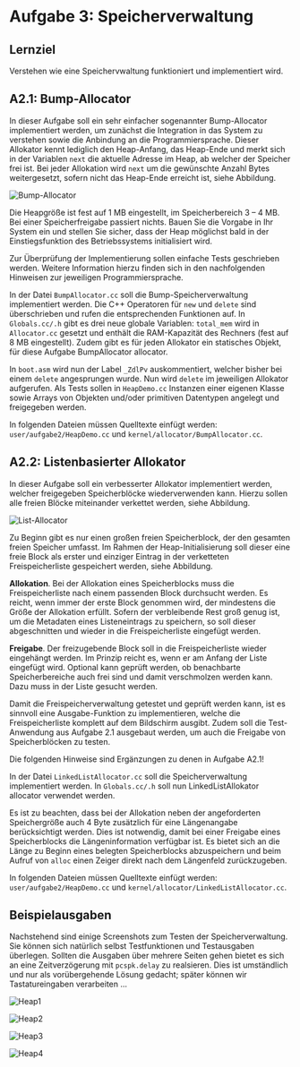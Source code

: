 # Aufgabe 3: Speicherverwaltung

## LernzielVerstehen wie eine Speichervwaltung funktioniert und implementiert wird.
## A2.1: Bump-Allocator
In dieser Aufgabe soll ein sehr einfacher sogenannter Bump-Allocator implementiert werden, um zunächst die Integration in das System zu verstehen sowie die Anbindung an die Programmiersprache. Dieser Allokator kennt lediglich den Heap-Anfang, das Heap-Ende und merkt sich in der Variablen `next` die aktuelle Adresse im Heap, ab welcher der Speicher frei ist. Bei jeder Allokation wird `next` um die gewünschte Anzahl Bytes weitergesetzt, sofern nicht das Heap-Ende erreicht ist, siehe Abbildung.

![Bump-Allocator](https://github.com/mschoett/hhuTOSc/blob/aufgabe-2/img/bump_allocator.jpg)

Die Heapgröße ist fest auf 1 MB eingestellt, im Speicherbereich 3 – 4 MB. Bei einer Speicherfreigabe passiert nichts. Bauen Sie die Vorgabe in Ihr System ein und stellen Sie sicher, dass der Heap möglichst bald in der Einstiegsfunktion des Betriebssystems initialisiert wird.Zur Überprüfung der Implementierung sollen einfache Tests geschrieben werden. Weitere Information hierzu finden sich in den nachfolgenden Hinweisen zur jeweiligen Programmiersprache.

In der Datei `BumpAllocator.cc` soll die Bump-Speicherverwaltung implementiert werden. Die C++Operatoren für `new` und `delete` sind überschrieben und rufen die entsprechenden Funktionen auf.In `Globals.cc/.h` gibt es drei neue globale Variablen: `total_mem` wird in `Allocator.cc` gesetzt und enthält die RAM-Kapazität des Rechners (fest auf 8 MB eingestellt). Zudem gibt es für jeden Allokator ein statisches Objekt, für diese Aufgabe BumpAllocator allocator.
In `boot.asm` wird nun der Label `_ZdlPv` auskommentiert, welcher bisher bei einem `delete` angesprungen wurde. Nun wird `delete` im jeweiligen Allokator aufgerufen. Als Tests sollen in `HeapDemo.cc` Instanzen einer eigenen Klasse sowie Arrays von Objekten und/oder primitiven Datentypen angelegt und freigegeben werden. 

In folgenden Dateien müssen Quelltexte einfügt werden: `user/aufgabe2/HeapDemo.cc` und `kernel/allocator/BumpAllocator.cc`.


## A2.2: Listenbasierter Allokator
In dieser Aufgabe soll ein verbesserter Allokator implementiert werden, welcher freigegeben Speicherblöcke wiederverwenden kann. Hierzu sollen alle freien Blöcke miteinander verkettet werden, siehe Abbildung.

![List-Allocator](https://github.com/mschoett/hhuTOSc/blob/aufgabe-2/img/list_allocator.jpg)

Zu Beginn gibt es nur einen großen freien Speicherblock, der den gesamten freien Speicher umfasst. Im Rahmen der Heap-Initialisierung soll dieser eine freie Block als erster und einziger Eintrag in der verketteten Freispeicherliste gespeichert werden, siehe Abbildung.**Allokation**. Bei der Allokation eines Speicherblocks muss die Freispeicherliste nach einem passenden Block durchsucht werden. Es reicht, wenn immer der erste Block genommen wird, der mindestens die Größe der Allokation erfüllt. Sofern der verbleibende Rest groß genug ist, um die Metadaten eines Listeneintrags zu speichern, so soll dieser abgeschnitten und wieder in die Freispeicherliste eingefügt werden.**Freigabe**. Der freizugebende Block soll in die Freispeicherliste wieder eingehängt werden. Im Prinzip reicht es, wenn er am Anfang der Liste eingefügt wird. Optional kann geprüft werden, ob benachbarte Speicherbereiche auch frei sind und damit verschmolzen werden kann. Dazu muss in der Liste gesucht werden. 
Damit die Freispeicherverwaltung getestet und geprüft werden kann, ist es sinnvoll eine Ausgabe-Funktion zu implementieren, welche die Freispeicherliste komplett auf dem Bildschirm ausgibt. Zudem soll die Test-Anwendung aus Aufgabe 2.1 ausgebaut werden, um auch die Freigabe von Speicherblöcken zu testen.

Die folgenden Hinweise sind Ergänzungen zu denen in Aufgabe A2.1!
In der Datei `LinkedListAllocator.cc` soll die Speicherverwaltung implementiert werden. In`Globals.cc/.h` soll nun LinkedListAllokator allocator verwendet werden.
Es ist zu beachten, dass bei der Allokation neben der angeforderten Speichergröße auch 4 Byte zusätzlich für eine Längenangabe berücksichtigt werden. Dies ist notwendig, damit bei einer Freigabe eines Speicherblocks die Längeninformation verfügbar ist. Es bietet sich an die Länge zu Beginn eines belegten Speicherblocks abzuspeichern und beim Aufruf von `alloc` einen Zeiger direkt nach dem Längenfeld zurückzugeben.
In folgenden Dateien müssen Quelltexte einfügt werden: `user/aufgabe2/HeapDemo.cc` und`kernel/allocator/LinkedListAllocator.cc`.


## Beispielausgaben
Nachstehend sind einige Screenshots zum Testen der Speicherverwaltung. Sie können sich natürlich selbst Testfunktionen und Testausgaben überlegen. Sollten die Ausgaben über mehrere Seiten gehen bietet es sich an eine Zeitverzögerung mit `pcspk.delay` zu realsieren. Dies ist umständlich und nur als vorübergehende Lösung gedacht; später können wir Tastatureingaben verarbeiten ...

![Heap1](https://github.com/mschoett/hhuTOSc/blob/aufgabe-2/img/heap1.jpg)

![Heap2](https://github.com/mschoett/hhuTOSc/blob/aufgabe-2/img/heap2.jpg)

![Heap3](https://github.com/mschoett/hhuTOSc/blob/aufgabe-2/img/heap3.jpg)

![Heap4](https://github.com/mschoett/hhuTOSc/blob/aufgabe-2/img/heap4.jpg)

